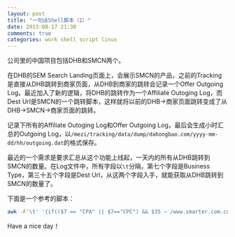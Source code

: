 ```yaml
---
layout: post
title: "一句话Shell脚本（1）"
date: 2013-08-17 21:38
comments: true
categories: work shell script linux
---
```

公司里的中国项目包括DHB和SMCN两个。

在DHB的SEM Search Landing页面上，会展示SMCN的产品，之前的Tracking是直接从DHB跳转到商家页面，从DHB到商家的跳转会记录一个Offer Outgoing Log。最近加入了新的逻辑，将DHB的跳转作为一个Affiliate Outoging Log，而Dest Url是SMCN的一个跳转脚本，这样就将以前的DHB->商家页面跳转变成了从DHB->SMCN->商家页面的跳转。

<!-- more -->

记录下所有的Affiliate Outoging Log和Offer Outgoing Log，最后会生成小时汇总的Outgoing Log，以```/mezi/tracking/data/dump/dahongbao.com/yyyy-mm-dd/hh/outgoing.dat```的格式保存。

最近的一个需求是要求汇总从这个功能上线起，一天内的所有从DHB跳转到SMCN的数量。在Log文件中，所有字段以```\t```分隔，第七个字段是Business Type，第三十五个字段是Dest Url，从这两个字段入手，就能获取从DHB跳转到SMCN的数量了。

下面是一个参考的脚本：

``` bash
awk -F'\t' '{if(($7 == "CPA" || $7=="CPC") && $35 ~ /www.smarter.com.cn/){print $7,$35}}' /mezi/tracking/data/dump/dahongbao.com/2013-08-15/0[6789]/outgoing.dat /mezi/tracking/data/dump/dahongbao.com/2013-08-15/[12]*/outgoing.dat /mezi/tracking/data/dump/dahongbao.com/2013-08-16/*/outgoing.dat | wc -l
```

Have a nice day！
